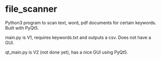 # file_scanner

Python3 program to scan text, word, pdf documents for certain keywords. Built with PyQt5.

main.py is V1, requires keywords.txt and outputs a csv. Does not have a GUI.

qt_main.py is V2 (not done yet), has a nice GUI using PyQt5. 
